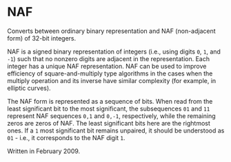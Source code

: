 # NAF

Converts between ordinary binary representation and NAF (non-adjacent form) of 32-bit integers.

NAF is a signed binary representation of integers (i.e., using digits `0`, `1`, and `-1`) such that no nonzero digits are adjacent in the representation. Each integer has a unique NAF representation. NAF can be used to improve efficiency of square-and-multiply type algorithms in the cases when the multiply operation and its inverse have similar complexity (for example, in elliptic curves).

The NAF form is represented as a sequence of bits. When read from the least significant bit to the most significant, the subsequences `01` and `11` represent NAF sequences `0,1` and `0,-1`, respectively, while the remaining zeros are zeros of NAF. The least significant bits here are the rightmost ones. If a `1` most significant bit remains unpaired, it should be understood as `01` - i.e., it corresponds to the NAF digit `1`.

Written in February 2009.
